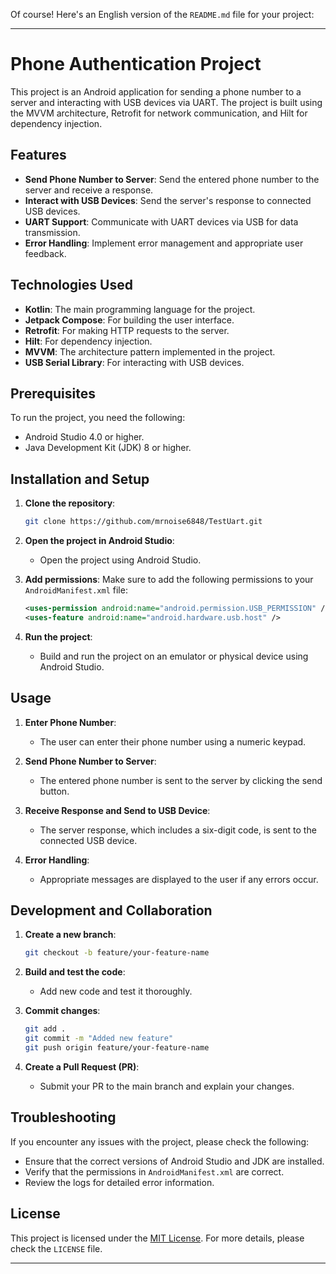 Of course! Here's an English version of the `README.md` file for your project:

---

# Phone Authentication Project

This project is an Android application for sending a phone number to a server and interacting with USB devices via UART. The project is built using the MVVM architecture, Retrofit for network communication, and Hilt for dependency injection.

## Features
- **Send Phone Number to Server**: Send the entered phone number to the server and receive a response.
- **Interact with USB Devices**: Send the server's response to connected USB devices.
- **UART Support**: Communicate with UART devices via USB for data transmission.
- **Error Handling**: Implement error management and appropriate user feedback.

## Technologies Used
- **Kotlin**: The main programming language for the project.
- **Jetpack Compose**: For building the user interface.
- **Retrofit**: For making HTTP requests to the server.
- **Hilt**: For dependency injection.
- **MVVM**: The architecture pattern implemented in the project.
- **USB Serial Library**: For interacting with USB devices.

## Prerequisites
To run the project, you need the following:
- Android Studio 4.0 or higher.
- Java Development Kit (JDK) 8 or higher.

## Installation and Setup
1. **Clone the repository**:
   ```bash
   git clone https://github.com/mrnoise6848/TestUart.git
   ```

2. **Open the project in Android Studio**:
   - Open the project using Android Studio.

3. **Add permissions**:
   Make sure to add the following permissions to your `AndroidManifest.xml` file:
   ```xml
   <uses-permission android:name="android.permission.USB_PERMISSION" />
   <uses-feature android:name="android.hardware.usb.host" />
   ```

4. **Run the project**:
   - Build and run the project on an emulator or physical device using Android Studio.

## Usage
1. **Enter Phone Number**:
   - The user can enter their phone number using a numeric keypad.

2. **Send Phone Number to Server**:
   - The entered phone number is sent to the server by clicking the send button.

3. **Receive Response and Send to USB Device**:
   - The server response, which includes a six-digit code, is sent to the connected USB device.

4. **Error Handling**:
   - Appropriate messages are displayed to the user if any errors occur.


## Development and Collaboration
1. **Create a new branch**:
   ```bash
   git checkout -b feature/your-feature-name
   ```

2. **Build and test the code**:
   - Add new code and test it thoroughly.

3. **Commit changes**:
   ```bash
   git add .
   git commit -m "Added new feature"
   git push origin feature/your-feature-name
   ```

4. **Create a Pull Request (PR)**:
   - Submit your PR to the main branch and explain your changes.

## Troubleshooting
If you encounter any issues with the project, please check the following:
- Ensure that the correct versions of Android Studio and JDK are installed.
- Verify that the permissions in `AndroidManifest.xml` are correct.
- Review the logs for detailed error information.

## License
This project is licensed under the [MIT License](https://github.com/mrnoise6848). For more details, please check the `LICENSE` file.

---
